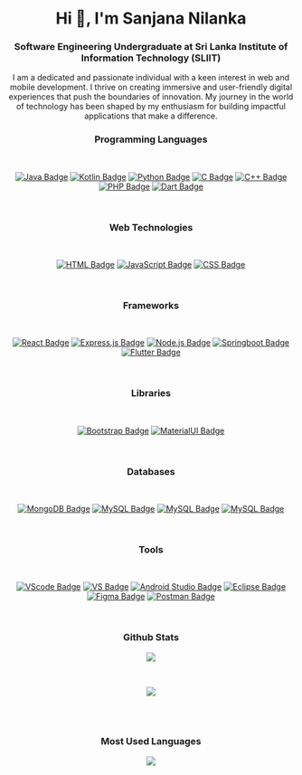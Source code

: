 <h1 align="center">Hi 👋, I'm Sanjana Nilanka</h1>
<h3 align="center">Software Engineering Undergraduate at Sri Lanka Institute of Information Technology (SLIIT)</h3>


<div align="center">
I am a dedicated and passionate individual with a keen interest in web and mobile development. I thrive on creating immersive and user-friendly digital experiences that push the boundaries of innovation. My journey in the world of technology has been shaped by my enthusiasm for building impactful applications that make a difference. 

<br>

### Programming Languages

<br>

[![Java Badge](https://img.shields.io/badge/-Java-007396?style=for-the-badge&labelColor=black&logo=java&logoColor=007396)](#)
[![Kotlin Badge](https://img.shields.io/badge/-Kotlin-0095D5?style=for-the-badge&labelColor=black&logo=kotlin&logoColor=0095D5)](#)
[![Python Badge](https://img.shields.io/badge/-Python-3776AB?style=for-the-badge&labelColor=black&logo=python&logoColor=3776AB)](#)
[![C Badge](https://img.shields.io/badge/-C-00599C?style=for-the-badge&labelColor=black&logo=c&logoColor=00599C)](#)
[![C++ Badge](https://img.shields.io/badge/-C++-00599C?style=for-the-badge&labelColor=black&logo=c%2B%2B&logoColor=00599C)](#)
[![PHP Badge](https://img.shields.io/badge/-PHP-777BB4?style=for-the-badge&labelColor=black&logo=php&logoColor=777BB4)](#)
[![Dart Badge](https://img.shields.io/badge/-Dart-03589c?style=for-the-badge&labelColor=black&logo=dart&logoColor=03589c)](#)

<br>

### Web Technologies

<br>

[![HTML Badge](https://img.shields.io/badge/-HTML-E34F26?style=for-the-badge&labelColor=black&logo=html5&logoColor=E34F26)](#)
[![JavaScript Badge](https://img.shields.io/badge/-JavaScript-F0DB4F?style=for-the-badge&labelColor=black&logo=javascript&logoColor=F0DB4F)](#)
[![CSS Badge](https://img.shields.io/badge/-CSS-1572B6?style=for-the-badge&labelColor=black&logo=css3&logoColor=1572B6)](#)

<br>

### Frameworks

<br>

[![React Badge](https://img.shields.io/badge/-React-61DAFB?style=for-the-badge&labelColor=black&logo=react&logoColor=61DAFB)](#)
[![Express.js Badge](https://img.shields.io/badge/-Express.js-000000?style=for-the-badge&labelColor=white&logo=express&logoColor=000000)](#)
[![Node.js Badge](https://img.shields.io/badge/-Node.js-3C873A?style=for-the-badge&labelColor=black&logo=node.js&logoColor=3C873A)](#)
[![Springboot Badge](https://img.shields.io/badge/-springboot-69ad3c?style=for-the-badge&labelColor=black&logo=spring&logoColor=69ad3c)](#)
[![Flutter Badge](https://img.shields.io/badge/-flutter-5ac2f0?style=for-the-badge&labelColor=black&logo=flutter&logoColor=5ac2f0)](#)

<br>

### Libraries

<br>

[![Bootstrap Badge](https://img.shields.io/badge/-Bootstrap-7952B3?style=for-the-badge&labelColor=black&logo=bootstrap&logoColor=7952B3)](#)
[![MaterialUI Badge](https://img.shields.io/badge/-MaterialUI-0081CB?style=for-the-badge&labelColor=black&logo=material-ui&logoColor=0081CB)](#)

<br>

### Databases

<br>

[![MongoDB Badge](https://img.shields.io/badge/-MongoDB-47A248?style=for-the-badge&labelColor=black&logo=mongodb&logoColor=47A248)](#)
[![MySQL Badge](https://img.shields.io/badge/-Firebase-ffcb2a?style=for-the-badge&labelColor=black&logo=firebase&logoColor=ffcb2a)](#)
[![MySQL Badge](https://img.shields.io/badge/-MySQL-4479A1?style=for-the-badge&labelColor=black&logo=mysql&logoColor=4479A1)](#)
[![MySQL Badge](https://img.shields.io/badge/-SQLite-2a8dce?style=for-the-badge&labelColor=black&logo=sqlite&logoColor=2a8dce)](#)

<br>

### Tools

<br>

[![VScode Badge](https://img.shields.io/badge/-VS%20Code-1b84ca?style=for-the-badge&labelColor=black&logo=visualstudiocode&logoColor=1b84ca)](#)
[![VS Badge](https://img.shields.io/badge/-Visual%20Studio-704ea7?style=for-the-badge&labelColor=black&logo=visualstudio&logoColor=704ea7)](#)
[![Android Studio Badge](https://img.shields.io/badge/-Android%20Studio-3ddc84?style=for-the-badge&labelColor=black&logo=androidstudio&logoColor=3ddc84)](#)
[![Eclipse Badge](https://img.shields.io/badge/-Eclipse-2b2152?style=for-the-badge&labelColor=black&logo=eclipse&logoColor=2b2152)](#)
[![Figma Badge](https://img.shields.io/badge/-Figma-19b6f6?style=for-the-badge&labelColor=black&logo=figma&logoColor=19b6f6)](#)
[![Postman Badge](https://img.shields.io/badge/-Postman-f76935?style=for-the-badge&labelColor=black&logo=postman&logoColor=f76935)](#)

<br>

### Github Stats

![](https://streak-stats.demolab.com?user=SanjanaNilanka&theme=transparent&hide_border=true&mode=weekly)

<br>

![](https://github-readme-stats.vercel.app/api?username=SanjanaNilanka&layout=donut&theme=transparent&hide_border=true&text_color=2f80ed&hide_title=true)

<br>
<br>

### Most Used Languages

![](https://github-readme-stats.vercel.app/api/top-langs?username=SanjanaNilanka&layout=donut&theme=transparent&hide_border=true&text_color=2f80ed&hide_title=true)


</div>
